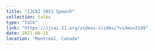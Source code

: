 ```yaml
---
title: "IJCAI 2021 Speech"
collection: talks
type: "Talk"
link: "https://ijcai-21.org/videos-slides/?video=2149"
date: 2021-06-15
location: "Montreal, Canada"
---
```

